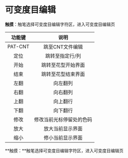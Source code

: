 # 可变度目编辑

**触摸**：触笔选择可变度目编辑字符区，进入可变度目编辑页

| 功能键 | 说明 |
| :---: | :---: |
| PAT-CNT | 跳至CNT文件编辑 |
| 定位 | 跳转至指定行/列 |
| 开始 | 跳转至花型开始界面 |
| 结束 | 跳转至花型结束界面 |
| 左翻 | 向左翻列 |
| 右翻 | 向右翻列 |
| 上翻 | 向上翻行 |
| 下翻 | 向下翻行 |
| 修改 | 修改当前光标停留处的色码 |
| 放大 | 放大当前显示界面 |
| 缩小 | 修小当前显示界面 |

**触摸：**触笔选择可变度目编辑字符区，进入可变度目编辑页



